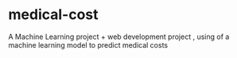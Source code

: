 # medical-cost
A Machine Learning project + web development project ,
using of a machine learning model to predict medical costs
